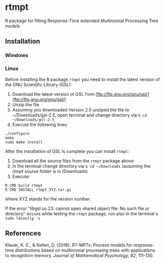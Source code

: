 # rtmpt
R package for fitting Response-Time extended Multinomial Processing Tree models

## Installation
### Windows

### Linux
Before installing the R package `rtmpt` you need to install the latest version of the GNU Scientific Library (GSL):
1. Download the latest version of GSL from [ftp://ftp.gnu.org/gnu/gsl/](ftp://ftp.gnu.org/gnu/gsl/)
2. Unzip the file
3. Assuming you downloaded Version 2.5 unziped the file to ~/Downloads/gsl-2.5, open terminal and change directory via ```$ cd ~/Downloads/gsl-2.5```
4. Execute the following lines:
```
./configure
make
sudo make install
```
After the installation of GSL is complete you can install `rtmpt`:
1. Download all the source files from the `rtmpt` package above
2. In the terminal change directory via `$ cd ~/Downloads` (assuming the *rtmpt* source folder is in /Downloads)
3. Execute:
```
R CMD build rtmpt
R CMD INSTALL rtmpt_XYZ.tar.gz
```
where XYZ stands for the version number.

If the error "libgsl.so.23: cannot open shared object file: No such file or directory" occurs while testing the `rtmpt` package, run also in the terminal `$ sudo ldconfig -v`

## References
Klauer, K. C., & Kellen, D. (2018). RT-MPTs: Process models for response-time distributions based on multinomial processing trees with applications to recognition memory. *Journal of Mathematical Psychology, 82*, 111-130.
